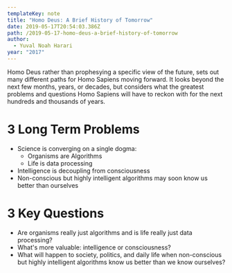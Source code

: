```yaml
---
templateKey: note
title: "Homo Deus: A Brief History of Tomorrow"
date: 2019-05-17T20:54:03.386Z
path: /2019-05-17-homo-deus-a-brief-history-of-tomorrow
author:
  - Yuval Noah Harari
year: "2017"
---
```


Homo Deus rather than prophesying a specific view of the future, sets out many different paths for Homo Sapiens moving forward. It looks beyond the next few months, years, or decades, but considers what the greatest problems and questions Homo Sapiens will have to reckon with for the next hundreds and thousands of years.

# 3 Long Term Problems

- Science is converging on a single dogma:
  - Organisms are Algorithms
  - Life is data processing
- Intelligence is decoupling from consciousness
- Non-conscious but highly intelligent algorithms may soon know us better than ourselves

# 3 Key Questions

- Are organisms really just algorithms and is life really just data processing?
- What's more valuable: intelligence or consciousness?
- What will happen to society, politics, and daily life when non-conscious but highly intelligent algorithms know us better than we know ourselves?
